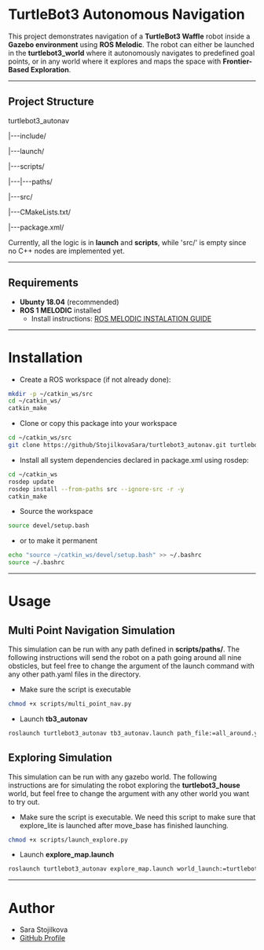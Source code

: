 # TurtleBot3 Autonomous Navigation

This project demonstrates navigation of a **TurtleBot3 Waffle** robot inside a **Gazebo environment** using **ROS Melodic**. The robot can either be launched in the **turtlebot3_world** where it autonomously navigates to predefined goal points,  or in any world  where it explores and maps the space with **Frontier-Based Exploration**.

---

## Project Structure

turtlebot3_autonav

|---include/

|---launch/

|---scripts/

|---|---paths/
    
|---src/

|---CMakeLists.txt/

|---package.xml/

Currently, all the logic is in **launch** and **scripts**, while 'src/' is empty since no C++ nodes are implemented yet.

---

## Requirements

- **Ubunty 18.04** (recommended)
- **ROS 1 MELODIC** installed
    - Install instructions: [ROS MELODIC INSTALATION GUIDE](http://wiki.ros.org/melodic/Installation/Ubuntu)

---

# Installation

- Create a ROS workspace (if not already done):
```bash
mkdir -p ~/catkin_ws/src
cd ~/catkin_ws/
catkin_make
```
- Clone or copy this package into your workspace
```bash
cd ~/catkin_ws/src
git clone https://github/StojilkovaSara/turtlebot3_autonav.git turtlebot3_autonav
```
- Install all system dependencies declared in package.xml using rosdep:
```bash
cd ~/catkin_ws
rosdep update
rosdep install --from-paths src --ignore-src -r -y
catkin_make
```
- Source the workspace
```bash
source devel/setup.bash
```
- or to make it permanent
```bash
echo "source ~/catkin_ws/devel/setup.bash" >> ~/.bashrc
source ~/.bashrc
```

---

# Usage

## Multi Point Navigation Simulation

This simulation can be run with any path defined in **scripts/paths/**. The following instructions will send the robot on a path going around all nine obsticles, but feel free to change the argument of the launch command with any other path.yaml files in the directory.

- Make sure the script is executable
```bash
chmod +x scripts/multi_point_nav.py
```
- Launch **tb3_autonav**
```bash
roslaunch turtlebot3_autonav tb3_autonav.launch path_file:=all_around.yaml
```

## Exploring Simulation

This simulation can be run with any gazebo world. The following instructions are for simulating the robot exploring the **turtlebot3_house** world, but feel free to change the argument with any other world you want to try out.

- Make sure the script is executable. We need this script to make sure that explore_lite is launched after move_base has finished launching.
```bash
chmod +x scripts/launch_explore.py
```
- Launch **explore_map.launch**
```bash
roslaunch turtlebot3_autonav explore_map.launch world_launch:=turtlebot3_house.launch
```

---

# Author

- Sara Stojilkova
- [GitHub Profile](https://github.com/StojilkovaSara)

